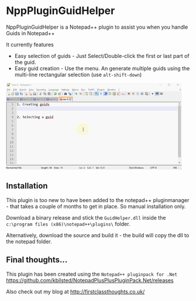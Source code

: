 # NppPluginGuidHelper

NppPluginGuidHelper is a Notepad++ plugin to assist you when you handle Guids in Notepad++

It currently features

  * Easy selection of guids - Just Select/Double-click the first or last part of the guid.
  * Easy guid creation - Use the menu. An generate multiple guids using the multi-line rectangular selection (use `alt-shift-down`)

<img src="demo.gif">

## Installation
This plugin is too new to have been added to the notepad++ pluginmanager - that takes a couple of months to get in place. So manual installation only.

Download a binary release and stick the `GuidHelper.dll` inside the `c:\program files (x86)\notepad++\plugins\` folder.

Alternatively, download the source and build it - the build will copy the dll to the notepad folder.

## Final thoughts...

This plugin has been created using the `Notepad++ pluginpack for .Net` https://github.com/kbilsted/NotepadPlusPlusPluginPack.Net/releases

Also check out my blog at http://firstclassthoughts.co.uk/
 

